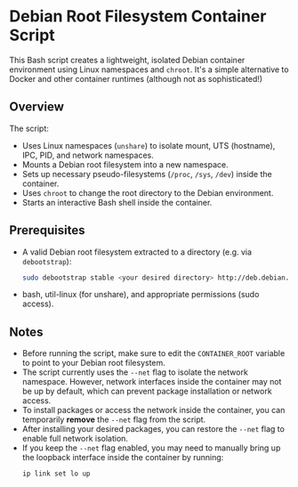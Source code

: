 # Debian Root Filesystem Container Script

This Bash script creates a lightweight, isolated Debian container environment using Linux namespaces and `chroot`. It's a simple alternative to Docker and other container runtimes (although not as sophisticated!)

## Overview

The script:
- Uses Linux namespaces (`unshare`) to isolate mount, UTS (hostname), IPC, PID, and network namespaces.
- Mounts a Debian root filesystem into a new namespace.
- Sets up necessary pseudo-filesystems (`/proc`, `/sys`, `/dev`) inside the container.
- Uses `chroot` to change the root directory to the Debian environment.
- Starts an interactive Bash shell inside the container.

## Prerequisites

- A valid Debian root filesystem extracted to a directory (e.g. via `debootstrap`):
  ```bash
  sudo debootstrap stable <your desired directory> http://deb.debian.org/debian
  ```
- bash, util-linux (for unshare), and appropriate permissions (sudo access).

## Notes

- Before running the script, make sure to edit the `CONTAINER_ROOT` variable to point to your Debian root filesystem.
- The script currently uses the `--net` flag to isolate the network namespace. However, network interfaces inside the container may not be up by default, which can prevent package installation or network access.
- To install packages or access the network inside the container, you can temporarily **remove** the `--net` flag from the script.
- After installing your desired packages, you can restore the `--net` flag to enable full network isolation.
- If you keep the `--net` flag enabled, you may need to manually bring up the loopback interface inside the container by running:
  ```bash
  ip link set lo up
  ``` 
